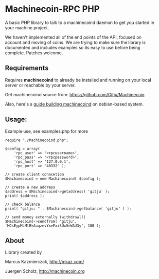 # Machinecoin-RPC PHP

A basic PHP library to talk to a machinecoind daemon to get you started in your machine project.

We haven't implemented all of the end points of the API, focused on account and moving of coins. We are trying to make sure the library is documented and includes examples so its easy to use before being complete.  Patches welcome.


## Requirements

Requires **machinecoind** to already be installed and running on your local server or reachable by your server.  

Get machinecoind source from: https://github.com/Gitju/Machinecoin

Also, here's a [guide building machinecoind](https://github.com/Gitju/Machinecoin-Docs/tree/master/guides/build) on debian-based system.  


## Usage:

Example use, see examples.php for more

```
require "./Machinecoind.php";

$config = array(
    'rpc_user' => '<rpcusername>',
    'rpc_pass' => '<rpcpassword>',
    'rpc_host' => '127.0.0.1',
    'rpc_port' => '40332' );

// create client conncetion
$Machinecoind = new Machinecoind( $config );

// create a new address
$address = $Machinecoind->getaddress( 'gitju' );
print( $address );

// check balance 
print( "gitju: " . $Machinecoind->getbalance( 'gitju' ) );

// send money externally (withdrawl?)
$Machinecoind->sendfrom( 'gitju', 'MCsEypMLMtBkAuqzevYxeFxiSUx5eWAU3y', 100 );

```


## About

Library created by

  Marcus Kazmierczak, http://mkaz.com/
  
  Juergen Scholz, http://machinecoin.org


